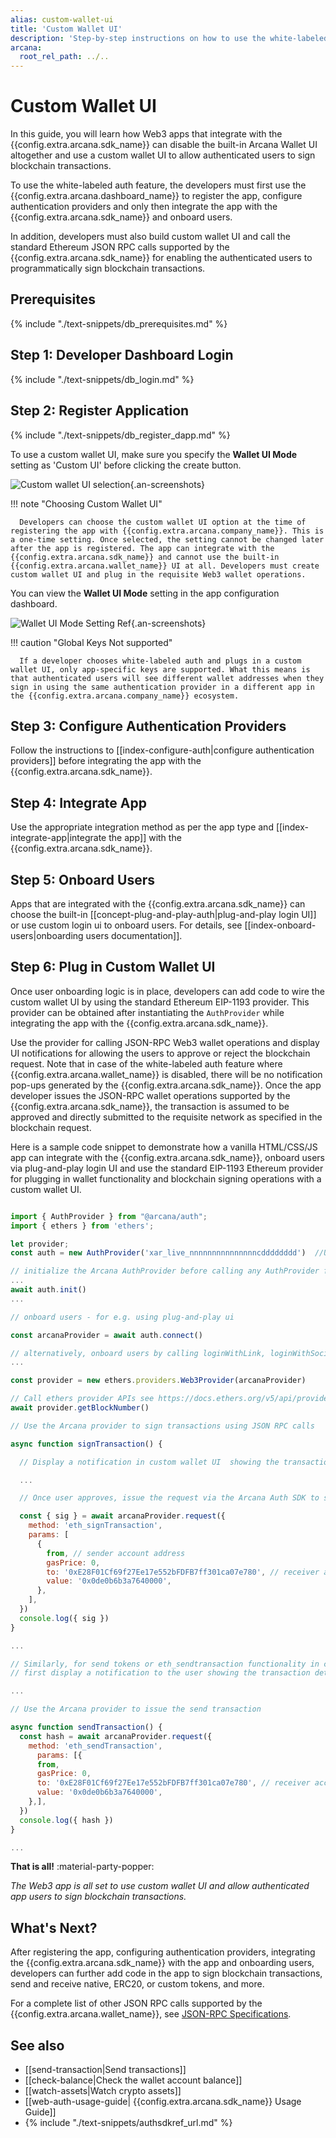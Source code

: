 ```yaml
---
alias: custom-wallet-ui
title: 'Custom Wallet UI'
description: 'Step-by-step instructions on how to use the white-labeled auth feature and disable Arcana wallet to use custom wallet UI in a Web3 app.'
arcana:
  root_rel_path: ../..
---
```


# Custom Wallet UI

In this guide, you will learn how Web3 apps that integrate with the {{config.extra.arcana.sdk_name}} can disable the built-in Arcana Wallet UI altogether and use a custom wallet UI to allow authenticated users to sign blockchain transactions. 

To use the white-labeled auth feature, the developers must first use the {{config.extra.arcana.dashboard_name}} to register the app, configure authentication providers and only then integrate the app with the {{config.extra.arcana.sdk_name}} and onboard users. 

In addition, developers must also build custom wallet UI and call the standard Ethereum JSON RPC calls supported by the {{config.extra.arcana.sdk_name}} for enabling the authenticated users to programmatically sign blockchain transactions.

## Prerequisites

{% include "./text-snippets/db_prerequisites.md" %}

## Step 1: Developer Dashboard Login

{% include "./text-snippets/db_login.md" %}

## Step 2: Register Application

{% include "./text-snippets/db_register_dapp.md" %}

To use a custom wallet UI, make sure you specify the **Wallet UI Mode** setting as 'Custom UI' before clicking the create button.

![Custom wallet UI selection](/img/an_db_select_custom_wallet_ui.png){.an-screenshots}

!!! note "Choosing Custom Wallet UI"

      Developers can choose the custom wallet UI option at the time of registering the app with {{config.extra.arcana.company_name}}. This is a one-time setting. Once selected, the setting cannot be changed later after the app is registered. The app can integrate with the {{config.extra.arcana.sdk_name}} and cannot use the built-in {{config.extra.arcana.wallet_name}} UI at all. Developers must create custom wallet UI and plug in the requisite Web3 wallet operations.

You can view the **Wallet UI Mode** setting in the app configuration dashboard.

![Wallet UI Mode Setting Ref](/img/an_db_refer_wallet_ui_mode.png){.an-screenshots}

!!! caution "Global Keys Not supported"

      If a developer chooses white-labeled auth and plugs in a custom wallet UI, only app-specific keys are supported. What this means is that authenticated users will see different wallet addresses when they sign in using the same authentication provider in a different app in the {{config.extra.arcana.company_name}} ecosystem.

## Step 3: Configure Authentication Providers

Follow the instructions to [[index-configure-auth|configure authentication providers]] before integrating the app with the {{config.extra.arcana.sdk_name}}.

## Step 4: Integrate App

Use the appropriate integration method as per the app type and [[index-integrate-app|integrate the app]] with the {{config.extra.arcana.sdk_name}}.

## Step 5: Onboard Users

Apps that are integrated with the {{config.extra.arcana.sdk_name}} can choose the built-in [[concept-plug-and-play-auth|plug-and-play login UI]] or use custom login ui to onboard users. For details, see [[index-onboard-users|onboarding users documentation]]. 

## Step 6: Plug in Custom Wallet UI

Once user onboarding logic is in place, developers can add code to wire the custom wallet UI by using the standard Ethereum EIP-1193 provider. This provider can be obtained after instantiating the `AuthProvider` while integrating the app with the {{config.extra.arcana.sdk_name}}. 

Use the provider for calling JSON-RPC Web3 wallet operations and display UI notifications for allowing the users to approve or reject the blockchain request. Note that in case of the white-labeled auth feature where {{config.extra.arcana.wallet_name}} is disabled, there will be no notification pop-ups generated by the {{config.extra.arcana.sdk_name}}. Once the app developer issues the JSON-RPC wallet operations supported by the {{config.extra.arcana.sdk_name}}, the transaction is assumed to be approved and directly submitted to the requisite network as specified in the blockchain request. 

Here is a sample code snippet to demonstrate how a vanilla HTML/CSS/JS app can integrate with the {{config.extra.arcana.sdk_name}}, onboard users via plug-and-play login UI and use the standard EIP-1193 Ethereum provider for plugging in wallet functionality and blockchain signing operations with a custom wallet UI.

```js

import { AuthProvider } from "@arcana/auth";
import { ethers } from 'ethers';

let provider;
const auth = new AuthProvider('xar_live_nnnnnnnnnnnnnnncdddddddd')  //Use registered app client Id

// initialize the Arcana AuthProvider before calling any AuthProvider functions
...
await auth.init()
...

// onboard users - for e.g. using plug-and-play ui

const arcanaProvider = await auth.connect()

// alternatively, onboard users by calling loginWithLink, loginWithSocial, loginWithBearer for passwordless, social or custom IAM providers.
...

const provider = new ethers.providers.Web3Provider(arcanaProvider)

// Call ethers provider APIs see https://docs.ethers.org/v5/api/providers/provider/ for details
await provider.getBlockNumber()

// Use the Arcana provider to sign transactions using JSON RPC calls

async function signTransaction() {

  // Display a notification in custom wallet UI  showing the transaction details and seeking user's approval

  ...

  // Once user approves, issue the request via the Arcana Auth SDK to sign transaction

  const { sig } = await arcanaProvider.request({
    method: 'eth_signTransaction',
    params: [
      {
        from, // sender account address
        gasPrice: 0,
        to: '0xE28F01Cf69f27Ee17e552bFDFB7ff301ca07e780', // receiver account address
        value: '0x0de0b6b3a7640000',
      },
    ],
  })
  console.log({ sig })
}

...

// Similarly, for send tokens or eth_sendtransaction functionality in custom wallet UI, 
// first display a notification to the user showing the transaction details and seeking user's approval

...

// Use the Arcana provider to issue the send transaction

async function sendTransaction() {
  const hash = await arcanaProvider.request({
    method: 'eth_sendTransaction',
      params: [{
      from,
      gasPrice: 0,
      to: '0xE28F01Cf69f27Ee17e552bFDFB7ff301ca07e780', // receiver account address
      value: '0x0de0b6b3a7640000',
    },],
  })
  console.log({ hash })
}

...
```

**That is all!**  :material-party-popper:

*The Web3 app is all set to _use custom wallet UI and allow authenticated app users_ to sign blockchain transactions.*

## What's Next?

After registering the app, configuring authentication providers, integrating the {{config.extra.arcana.sdk_name}} with the app and onboarding users, developers can further add code in the app to sign blockchain transactions, send and receive native, ERC20, or custom tokens, and more.

For a complete list of other JSON RPC calls supported by the {{config.extra.arcana.wallet_name}}, see [JSON-RPC Specifications](https://ethereum.github.io/execution-apis/api-documentation/).

## See also

* [[send-transaction|Send transactions]]
* [[check-balance|Check the wallet account balance]]
* [[watch-assets|Watch crypto assets]]
* [[web-auth-usage-guide| {{config.extra.arcana.sdk_name}} Usage Guide]]
* {% include "./text-snippets/authsdkref_url.md" %}